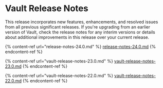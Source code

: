# Vault Release Notes

This release incorporates new features, enhancements, and resolved issues from all previous significant releases. If you're upgrading from an earlier version of Vault, check the release notes for any interim versions or details about additional improvements in this release over your current release.

{% content-ref url="release-notes-24.0.md" %}
[release-notes-24.0.md](release-notes-24.0.md)
{% endcontent-ref %}

{% content-ref url="vault-release-notes-23.0.md" %}
[vault-release-notes-23.0.md](vault-release-notes-23.0.md)
{% endcontent-ref %}

{% content-ref url="vault-release-notes-22.0.md" %}
[vault-release-notes-22.0.md](vault-release-notes-22.0.md)
{% endcontent-ref %}

